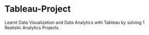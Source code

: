 <h1>Tableau-Project</h1>
Learnt Data Visualization and Data Analytics with Tableau by solving 1 Realistic Analytics Projects.




































































